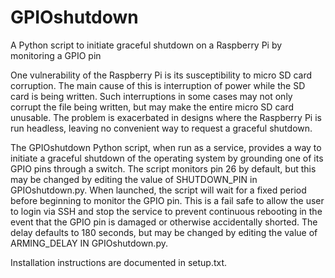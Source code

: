 # GPIOshutdown
A Python script to initiate graceful shutdown on a Raspberry Pi by monitoring a GPIO pin

One vulnerability of the Raspberry Pi is its susceptibility to micro SD card corruption.  The main cause of this is interruption of power while the SD card is being written.  Such interruptions in some cases may not only corrupt the file being written, but may make the entire micro SD card unusable.  The problem is exacerbated in designs where the Raspberry Pi is run headless, leaving no convenient way to request a graceful shutdown.

The GPIOshutdown Python script, when run as a service, provides a way to initiate a graceful shutdown of the operating system by grounding one of its GPIO pins through a switch.  The script monitors pin 26 by default, but this may be changed by editing the value of SHUTDOWN_PIN in GPIOshutdown.py.  When launched, the script will wait for a fixed period before beginning to monitor the GPIO pin.  This is a fail safe to allow the user to login via SSH and stop the service to prevent continuous rebooting in the event that the GPIO pin is damaged or otherwise accidentally shorted.  The delay defaults to 180 seconds, but may be changed by editing the value of ARMING_DELAY IN GPIOshutdown.py.

Installation instructions are documented in setup.txt.
